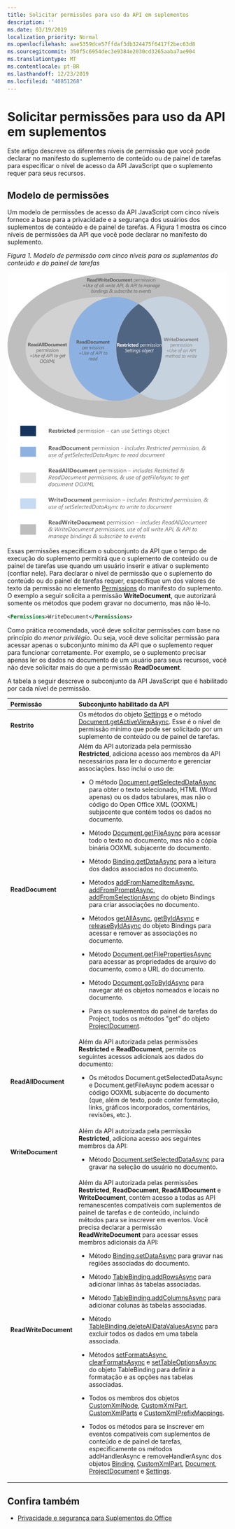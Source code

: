 ```yaml
---
title: Solicitar permissões para uso da API em suplementos
description: ''
ms.date: 03/19/2019
localization_priority: Normal
ms.openlocfilehash: aae5359dce57ffdaf3db324475f6417f2bec63d8
ms.sourcegitcommit: 350f5c6954dec3e9384e2030cd3265aaba7ae904
ms.translationtype: MT
ms.contentlocale: pt-BR
ms.lasthandoff: 12/23/2019
ms.locfileid: "40851268"
---
```

# <a name="requesting-permissions-for-api-use-in-add-ins"></a>Solicitar permissões para uso da API em suplementos

Este artigo descreve os diferentes níveis de permissão que você pode declarar no manifesto do suplemento de conteúdo ou de painel de tarefas para especificar o nível de acesso da API JavaScript que o suplemento requer para seus recursos. 

## <a name="permissions-model"></a>Modelo de permissões

Um modelo de permissões de acesso da API JavaScript com cinco níveis fornece a base para a privacidade e a segurança dos usuários dos suplementos de conteúdo e de painel de tarefas. A Figura 1 mostra os cinco níveis de permissões da API que você pode declarar no manifesto do suplemento.

*Figura 1. Modelo de permissão com cinco níveis para os suplementos do conteúdo e do painel de tarefas*

![Níveis de permissões para os aplicativos do painel de tarefas](../images/office15-app-sdk-task-pane-app-permission.png)

Essas permissões especificam o subconjunto da API que o tempo de execução do suplemento permitirá que o suplemento de conteúdo ou de painel de tarefas use quando um usuário inserir e ativar o suplemento (confiar nele). Para declarar o nível de permissão que o suplemento do conteúdo ou do painel de tarefas requer, especifique um dos valores de texto da permissão no elemento [Permissions](/office/dev/add-ins/reference/manifest/permissions) do manifesto do suplemento. O exemplo a seguir solicita a permissão  **WriteDocument**, que autorizará somente os métodos que podem gravar no documento, mas não lê-lo.

```XML
<Permissions>WriteDocument</Permissions>
```

Como prática recomendada, você deve solicitar permissões com base no princípio do _menor privilégio_. Ou seja, você deve solicitar permissão para acessar apenas o subconjunto mínimo da API que o suplemento requer para funcionar corretamente. Por exemplo, se o suplemento precisar apenas ler os dados no documento de um usuário para seus recursos, você não deve solicitar mais do que a permissão **ReadDocument**.

A tabela a seguir descreve o subconjunto da API JavaScript que é habilitado por cada nível de permissão.

|**Permissão**|**Subconjunto habilitado da API**|
|:-----|:-----|
|**Restrito**|Os métodos do objeto [Settings](/javascript/api/office/office.settings) e o método [Document.getActiveViewAsync](/javascript/api/office/office.document#getactiveviewasync-options--callback-). Esse é o nível de permissão mínimo que pode ser solicitado por um suplemento de conteúdo ou de painel de tarefas.|
|**ReadDocument**|Além da API autorizada pela permissão **Restricted**, adiciona acesso aos membros da API necessários para ler o documento e gerenciar associações. Isso inclui o uso de:<br/><ul><li>O método <a href="/javascript/api/office/office.document#getselecteddataasync-coerciontype--options--callback-" target="_blank">Document.getSelectedDataAsync</a> para obter o texto selecionado, HTML (Word apenas) ou os dados tabulares, mas não o código do Open Office XML (OOXML) subjacente que contém todos os dados no documento.</p></li><li><p>Método <a href="/javascript/api/office/office.document#getfileasync-filetype--options--callback-" target="_blank">Document.getFileAsync</a> para acessar todo o texto no documento, mas não a cópia binária OOXML subjacente do documento.</p></li><li><p>Método <a href="/javascript/api/office/office.binding#getdataasync-options--callback-" target="_blank">Binding.getDataAsync</a> para a leitura dos dados associados no documento.</p></li><li><p>Métodos <a href="/javascript/api/office/office.bindings#addfromnameditemasync-itemname--bindingtype--options--callback-" target="_blank">addFromNamedItemAsync</a>, <a href="/javascript/api/office/office.bindings#addfrompromptasync-bindingtype--options--callback-" target="_blank">addFromPromptAsync</a>, <a href="/javascript/api/office/office.bindings#addfromselectionasync-bindingtype--options--callback-" target="_blank">addFromSelectionAsync</a> do objeto <span class="keyword">Bindings</span> para criar associações no documento.</p></li><li><p>Métodos <a href="/javascript/api/office/office.bindings#getallasync-options--callback-" target="_blank">getAllAsync</a>, <a href="/javascript/api/office/office.bindings#getbyidasync-id--options--callback-" target="_blank">getByIdAsync</a> e <a href="/javascript/api/office/office.bindings#releasebyidasync-id--options--callback-" target="_blank">releaseByIdAsync</a> do objeto <span class="keyword">Bindings</span> para acessar e remover as associações no documento.</p></li><li><p>Método <a href="/javascript/api/office/office.document#getfilepropertiesasync-options--callback-" target="_blank">Document.getFilePropertiesAsync</a> para acessar as propriedades de arquivo do documento, como a URL do documento.</p></li><li><p>Método <a href="/javascript/api/office/office.document#gotobyidasync-id--gototype--options--callback-" target="_blank">Document.goToByIdAsync</a> para navegar até os objetos nomeados e locais no documento.</p></li><li><p>Para os suplementos do painel de tarefas do Project, todos os métodos "get" do objeto <a href="/javascript/api/office/office.document" target="_blank">ProjectDocument</a>. </p></li></ul>|
|**ReadAllDocument**|Além da API autorizada pelas permissões **Restricted** e **ReadDocument**, permite os seguintes acessos adicionais aos dados do documento:<br/><ul><li><p>Os métodos <span class="keyword">Document.getSelectedDataAsync</span> e <span class="keyword">Document.getFileAsync</span> podem acessar o código OOXML subjacente do documento (que, além de texto, pode conter formatação, links, gráficos incorporados, comentários, revisões, etc.).</p></li></ul>|
|**WriteDocument**|Além da API autorizada pela permissão **Restricted**, adiciona acesso aos seguintes membros da API:<br/><ul><li><p>Método <a href="/javascript/api/office/office.document#setselecteddataasync-data--options--callback-" target="_blank">Document.setSelectedDataAsync</a> para gravar na seleção do usuário no documento.</p></li></ul>|
|**ReadWriteDocument**|Além da API autorizada pelas permissões **Restricted**, **ReadDocument**, **ReadAllDocument** e **WriteDocument**, contém acesso a todas as API remanescentes compatíveis com suplementos de painel de tarefas e de conteúdo, incluindo métodos para se inscrever em eventos. Você precisa declarar a permissão **ReadWriteDocument** para acessar esses membros adicionais da API:<br/><ul><li><p>Método <a href="/javascript/api/office/office.binding#setdataasync-data--options--callback-" target="_blank">Binding.setDataAsync</a> para gravar nas regiões associadas do documento.</p></li><li><p>Método <a href="/javascript/api/office/office.tablebinding#addrowsasync-rows--options--callback-" target="_blank">TableBinding.addRowsAsync</a> para adicionar linhas às tabelas associadas.</p></li><li><p>Método <a href="/javascript/api/office/office.tablebinding#addcolumnsasync-tabledata--options--callback-" target="_blank">TableBinding.addColumnsAsync</a> para adicionar colunas às tabelas associadas.</p></li><li><p>Método <a href="/javascript/api/office/office.tablebinding#deletealldatavaluesasync-options--callback-" target="_blank">TableBinding.deleteAllDataValuesAsync</a> para excluir todos os dados em uma tabela associada.</p></li><li><p>Métodos <a href="/javascript/api/office/office.tablebinding#setformatsasync-cellformat--options--callback-" target="_blank">setFormatsAsync</a>, <a href="/javascript/api/office/office.tablebinding#clearformatsasync-options--callback-" target="_blank">clearFormatsAsync</a> e <a href="/javascript/api/office/office.tablebinding#settableoptionsasync-tableoptions--options--callback-" target="_blank">setTableOptionsAsync</a> do objeto <span class="keyword">TableBinding</span> para definir a formatação e as opções nas tabelas associadas.</p></li><li><p>Todos os membros dos objetos <a href="/javascript/api/office/office.customxmlnode" target="_blank">CustomXmlNode</a>, <a href="/javascript/api/office/office.customxmlpart" target="_blank">CustomXmlPart</a>, <a href="/javascript/api/office/office.customxmlparts" target="_blank">CustomXmlParts</a> e <a href="/javascript/api/office/office.customxmlprefixmappings" target="_blank">CustomXmlPrefixMappings</a>.</p></li><li><p>Todos os métodos para se inscrever em eventos compatíveis com suplementos de conteúdo e de painel de tarefas, especificamente os métodos <span class="keyword">addHandlerAsync</span> e <span class="keyword">removeHandlerAsync</span> dos objetos <a href="/javascript/api/office/office.binding" target="_blank">Binding</a>, <a href="/javascript/api/office/office.customxmlpart" target="_blank">CustomXmlPart</a>, <a href="/javascript/api/office/office.document" target="_blank">Document</a>, <a href="/javascript/api/office/office.document" target="_blank">ProjectDocument</a> e <a href="/javascript/api/office/office.document#settings" target="_blank">Settings</a>.</p></li></ul>|

## <a name="see-also"></a>Confira também

- [Privacidade e segurança para Suplementos do Office](../concepts/privacy-and-security.md)
